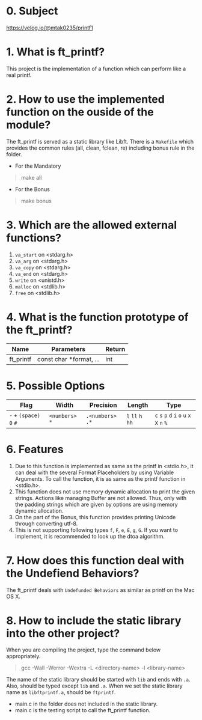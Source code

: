 # 0. Subject

https://velog.io/@mtak0235/printf1

# 1. What is ft_printf?

This project is the implementation of a function which can perform like a real printf.

# 2. How to use the implemented function on the ouside of the module?

The ft_printf is served as a static library like Libft. There is a `Makefile` which provides the common rules (all, clean, fclean, re) including bonus rule in the folder.

- For the Mandatory

> make all

- For the Bonus

> make bonus

# 3. Which are the allowed external functions?

1. `va_start` on <stdarg.h>
2. `va_arg` on <stdarg.h>
3. `va_copy` on <stdarg.h>
4. `va_end` on <stdarg.h>
5. `write` on <unistd.h>
6. `malloc` on <stdlib.h>
7. `free` on <stdlib.h>

# 4. What is the function prototype of the ft_printf?

| Name      | Parameters              | Return |
| --------- | ----------------------- | ------ |
| ft_printf | const char *format, ... | int    |

# 5. Possible Options

| Flag                      | Width           | Precision         | Length            | Type                                        |
| ------------------------- | --------------- | ----------------- | ----------------- | ------------------------------------------- |
| `-` `+` `(space)` `0` `#` | `<numbers>` `*` | `.<numbers>` `.*` | `l` `ll` `h` `hh` | `c` `s` `p` `d` `i` `o` `u` `x` `X` `n` `%` |

# 6. Features

1. Due to this function is implemented as same as the printf in <stdio.h>, it can deal with the several Format Placeholders by using Variable Arguments. To call the function, it is as same as the printf function in <stdio.h>.
2. This function does not use memory dynamic allocation to print the given strings. Actions like managing Buffer are not allowed. Thus, only with the padding strings which are given by options are using memory dynamic allocation.
3. On the part of the Bonus, this function provides printing Unicode through converting utf-8.
4. This is not supporting following types `f`, `F`, `e`, `E`, `g`, `G`. If you want to implement, it is recommended to look up the dtoa algorithm.

# 7. How does this function deal with the Undefiend Behaviors?

The ft_printf deals with `Undefunded Behaviors` as similar as printf on the Mac OS X.

# 8. How to include the static library into the other project?

When you are compiling the project, type the command below appropriately.

> gcc -Wall -Werror -Wextra -L \<directory-name\> -l \<library-name\>

The name of the static library should be started with `lib` and ends with `.a`. Also, <library-name> should be typed except `lib` and `.a`. When we set the static library name as `libftprintf.a`, <library-name> should be `ftprintf`.

- main.c in the folder does not included in the static library.
- main.c is the testing script to call the ft_printf function.
